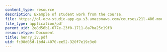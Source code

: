```yaml
---
content_type: resource
description: Example of student work from the course.
file: https://ol-ocw-studio-app-qa.s3.amazonaws.com/courses/21l-486-modern-drama-spring-2006/fc98d05d1bd44070ee52320f7e19c3e0_henry_iv.pdf
file_type: application/pdf
parent_uid: 2e8d56b1-677e-23f0-1711-8a7ba25c19f8
resourcetype: Document
title: henry_iv.pdf
uid: fc98d05d-1bd4-4070-ee52-320f7e19c3e0
---
```

